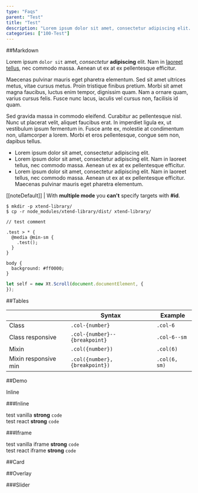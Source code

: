 ```yaml
---
type: "Faqs"
parent: "Test"
title: "Test"
description: "Lorem ipsum dolor sit amet, consectetur adipiscing elit. Nunc tempus laoreet leo sit amet iaculis."
categories: ["100-Test"]
---
```


##Markdown

Lorem ipsum `dolor sit` amet, *consectetur* **adipiscing** elit. Nam in [laoreet tellus](/core/group/button), nec commodo massa. Aenean ut ex at ex pellentesque efficitur.

Maecenas pulvinar mauris eget pharetra elementum. Sed sit amet ultrices metus, vitae cursus metus. Proin tristique finibus pretium. Morbi sit amet magna faucibus, luctus enim tempor, dignissim quam. Nam a ornare quam, varius cursus felis. Fusce nunc lacus, iaculis vel cursus non, facilisis id quam.

Sed gravida massa in commodo eleifend. Curabitur ac pellentesque nisl. Nunc ut placerat velit, aliquet faucibus erat. In imperdiet ligula ex, ut vestibulum ipsum fermentum in. Fusce ante ex, molestie at condimentum non, ullamcorper a lorem. Morbi et eros pellentesque, congue sem non, dapibus tellus.

- Lorem ipsum dolor sit amet, consectetur adipiscing elit.
- Lorem ipsum dolor sit amet, consectetur adipiscing elit. Nam in laoreet tellus, nec commodo massa. Aenean ut ex at ex pellentesque efficitur.
- Lorem ipsum dolor sit amet, consectetur adipiscing elit. Nam in laoreet tellus, nec commodo massa. Aenean ut ex at ex pellentesque efficitur. Maecenas pulvinar mauris eget pharetra elementum.

[[noteDefault]]
| With **multiple mode** you **can't** specify targets with **#id**.

<script type="text/plain" class="language-markup">
  <a href="#" class="btn btn--default">
    <!-- content -->
  </a>
  
  <button type="button" class="btn btn--default">
    <!-- content -->
  </button>
</script>

```
$ mkdir -p xtend-library/
$ cp -r node_modules/xtend-library/dist/ xtend-library/
```

```less
// test comment

.test > * {
  @media @min-sm {
    .test();
  }
}

body {
  background: #ff0000;
}
```

```jsx
let self = new Xt.Scroll(document.documentElement, {
});
```

##Tables

<div class="table--scroll">

|                         | Syntax                                    | Example                       |
| ----------------------- | ----------------------------------------- | ----------------------------- |
| Class                   | `.col-{number}`                           | `.col-6`                      |
| Class responsive        | `.col-{number}--{breakpoint}`              | `.col-6--sm`                   |
| Mixin                   | `.col({number})`                          | `.col(6)`                     |
| Mixin responsive min    | `.col({number}, {breakpoint})`            | `.col(6, sm)`                 |

</div>

##Demo

<demo>
  <div class="gatsby_demo-inline">
    <div class="gatsby_demo_item gatsby_demo_preview" data-name="vanilla">
      <div class="gatsby_demo_source gatsby_demo_source--from" data-lang="language-markup">
        Inline
      </div>
    </div>
  </div>
</demo>

###Inline

<demo>
  <demovanilla src="inline/demos/test/vanilla" name="test vanilla">
    <div class="gatsby_demo_text">
      test vanilla <strong>strong</strong> <code>code</code>
    </div>
  </demovanilla>
  <demoreact src="inline/demos/test/react" name="test react">
    <div class="gatsby_demo_text">
      test react <strong>strong</strong> <code>code</code>
    </div>
  </demoreact>
</demo>

###Iframe

<demo>
  <div class="gatsby_demo_item" data-iframe="iframe/demos/test/vanilla-iframe" data-name="test vanilla frame">
    <div class="gatsby_demo_text">
      test vanilla iframe <strong>strong</strong> <code>code</code>
    </div>
  </div>
  <div class="gatsby_demo_item" data-iframe="iframe/demos/test/react-iframe" data-name="test react iframe">
    <div class="gatsby_demo_text">
      test react iframe <strong>strong</strong> <code>code</code>
    </div>
  </div>
</demo>

##Card

<demo>
  <demovanilla src="inline/demos/test/test-card-content">
  </demovanilla>
</demo>

##Overlay

<demo>
  <demovanilla src="inline/demos/test/test-overlay-content">
  </demovanilla>
</demo>

###Slider

<demo>
  <demovanilla src="inline/demos/test/test-slider-content">
  </demovanilla>
</demo>
